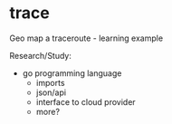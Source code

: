 # trace
Geo map a traceroute - learning example

Research/Study:
- go programming language
	- imports
	- json/api
	- interface to cloud provider
	- more?
